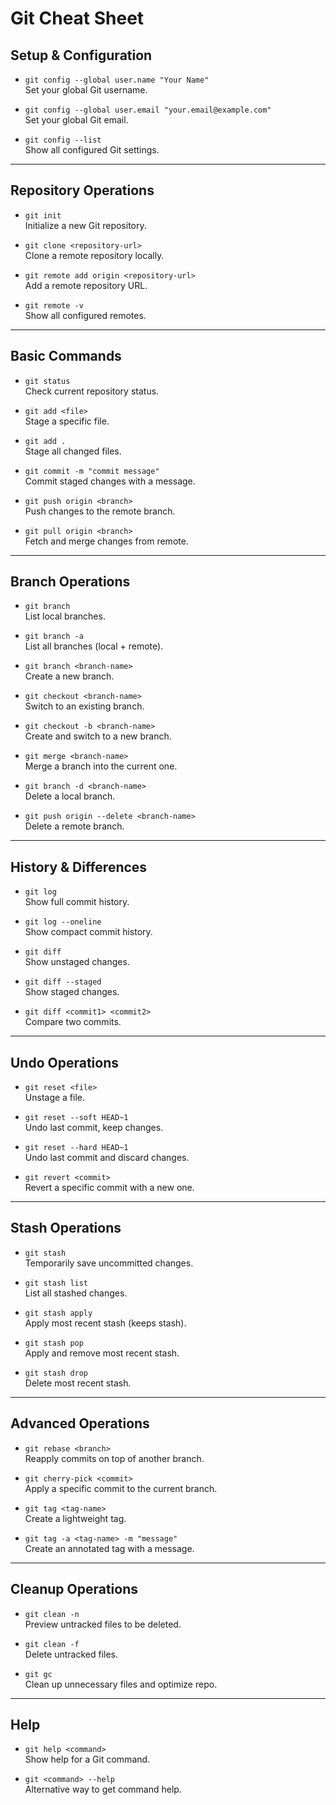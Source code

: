 # Git Cheat Sheet

## Setup & Configuration

- `git config --global user.name "Your Name"`  
  Set your global Git username.

- `git config --global user.email "your.email@example.com"`  
  Set your global Git email.

- `git config --list`  
  Show all configured Git settings.

---

## Repository Operations

- `git init`  
  Initialize a new Git repository.

- `git clone <repository-url>`  
  Clone a remote repository locally.

- `git remote add origin <repository-url>`  
  Add a remote repository URL.

- `git remote -v`  
  Show all configured remotes.

---

## Basic Commands

- `git status`  
  Check current repository status.

- `git add <file>`  
  Stage a specific file.

- `git add .`  
  Stage all changed files.

- `git commit -m "commit message"`  
  Commit staged changes with a message.

- `git push origin <branch>`  
  Push changes to the remote branch.

- `git pull origin <branch>`  
  Fetch and merge changes from remote.

---

## Branch Operations

- `git branch`  
  List local branches.

- `git branch -a`  
  List all branches (local + remote).

- `git branch <branch-name>`  
  Create a new branch.

- `git checkout <branch-name>`  
  Switch to an existing branch.

- `git checkout -b <branch-name>`  
  Create and switch to a new branch.

- `git merge <branch-name>`  
  Merge a branch into the current one.

- `git branch -d <branch-name>`  
  Delete a local branch.

- `git push origin --delete <branch-name>`  
  Delete a remote branch.

---

## History & Differences

- `git log`  
  Show full commit history.

- `git log --oneline`  
  Show compact commit history.

- `git diff`  
  Show unstaged changes.

- `git diff --staged`  
  Show staged changes.

- `git diff <commit1> <commit2>`  
  Compare two commits.

---

## Undo Operations

- `git reset <file>`  
  Unstage a file.

- `git reset --soft HEAD~1`  
  Undo last commit, keep changes.

- `git reset --hard HEAD~1`  
  Undo last commit and discard changes.

- `git revert <commit>`  
  Revert a specific commit with a new one.

---

## Stash Operations

- `git stash`  
  Temporarily save uncommitted changes.

- `git stash list`  
  List all stashed changes.

- `git stash apply`  
  Apply most recent stash (keeps stash).

- `git stash pop`  
  Apply and remove most recent stash.

- `git stash drop`  
  Delete most recent stash.

---

## Advanced Operations

- `git rebase <branch>`  
  Reapply commits on top of another branch.

- `git cherry-pick <commit>`  
  Apply a specific commit to the current branch.

- `git tag <tag-name>`  
  Create a lightweight tag.

- `git tag -a <tag-name> -m "message"`  
  Create an annotated tag with a message.

---

## Cleanup Operations

- `git clean -n`  
  Preview untracked files to be deleted.

- `git clean -f`  
  Delete untracked files.

- `git gc`  
  Clean up unnecessary files and optimize repo.

---

## Help

- `git help <command>`  
  Show help for a Git command.

- `git <command> --help`  
  Alternative way to get command help.

